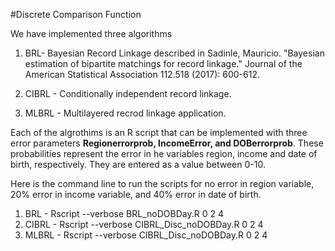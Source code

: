 #Discrete Comparison Function

We have implemented three algorithms 

1) BRL- Bayesian Record Linkage described in Sadinle, Mauricio. "Bayesian estimation of bipartite matchings for record linkage." Journal of the American Statistical Association 112.518 (2017): 600-612.

2) CIBRL - Conditionally independent record linkage.

3) MLBRL - Multilayered recrod linkage application.

Each of the algrothims is an R script that can be implemented with three error parameters **Regionerrorprob, IncomeError, and DOBerrorprob**. These probabilities represent the error in he variables region, income and date of birth, respectively. They are entered as a value between 0-10. 

Here is the command line to run the scripts for no error in region variable, 20% error in income variable, and 40% error in date of birth.

1) BRL - Rscript --verbose BRL_noDOBDay.R 0 2 4  
2) CIBRL - Rscript --verbose CIBRL_Disc_noDOBDay.R 0 2 4  
3) MLBRL - Rscript --verbose CIBRL_Disc_noDOBDay.R 0 2 4  
